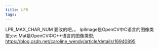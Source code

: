 ```yaml
---
title: LPR
tags:
---
```

LPR_MAX_CHAR_NUM 要改的吧。。
IplImage是OpenCV中C语言的图像类型;cv::Mat是OpenCV中C++语言的图像类型; https://blog.csdn.net/caroline_wendy/article/details/16940895